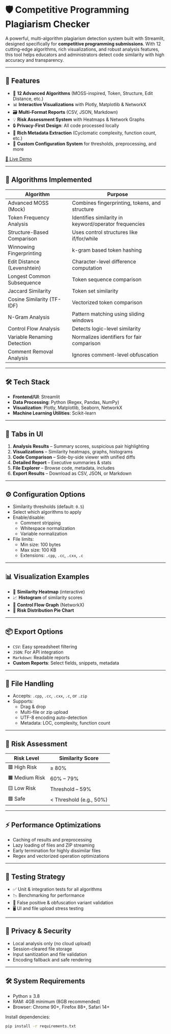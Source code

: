 # 🛡️ Competitive Programming Plagiarism Checker

A powerful, multi-algorithm plagiarism detection system built with Streamlit, designed specifically for **competitive programming submissions**. With 12 cutting-edge algorithms, rich visualizations, and robust analysis features, this tool helps educators and administrators detect code similarity with high accuracy and transparency.

---

## 🚀 Features

- 🧠 **12 Advanced Algorithms** (MOSS-inspired, Token, Structure, Edit Distance, etc.)
- 📊 **Interactive Visualizations** with Plotly, Matplotlib & NetworkX
- 🗃️ **Multi-Format Reports** (CSV, JSON, Markdown)
- 💡 **Risk Assessment System** with Heatmaps & Network Graphs
- 🔒 **Privacy-First Design**: All code processed locally
- 📂 **Rich Metadata Extraction** (Cyclomatic complexity, function count, etc.)
- 🧩 **Custom Configuration System** for thresholds, preprocessing, and more

[🔗 Live Demo]([https://competitiveprogramming-plagiarismcheckeradvversion-uuhprt5wpal.streamlit.app/])

---

## 🧰 Algorithms Implemented

| Algorithm                     | Purpose                                               |
|------------------------------|--------------------------------------------------------|
| Advanced MOSS (Mock)         | Combines fingerprinting, tokens, and structure         |
| Token Frequency Analysis     | Identifies similarity in keyword/operator frequencies |
| Structure-Based Comparison   | Uses control structures like if/for/while             |
| Winnowing Fingerprinting     | k-gram based token hashing                            |
| Edit Distance (Levenshtein)  | Character-level difference computation                |
| Longest Common Subsequence   | Token sequence comparison                             |
| Jaccard Similarity           | Token set similarity                                  |
| Cosine Similarity (TF-IDF)   | Vectorized token comparison                           |
| N-Gram Analysis              | Pattern matching using sliding windows                |
| Control Flow Analysis        | Detects logic-level similarity                        |
| Variable Renaming Detection  | Normalizes identifiers for fair comparison            |
| Comment Removal Analysis     | Ignores comment-level obfuscation                     |

---

## 🛠️ Tech Stack

- **Frontend/UI**: Streamlit
- **Data Processing**: Python (Regex, Pandas, NumPy)
- **Visualization**: Plotly, Matplotlib, Seaborn, NetworkX
- **Machine Learning Utilities**: Scikit-learn

---

## 📁 Tabs in UI

1. **Analysis Results** – Summary scores, suspicious pair highlighting
2. **Visualizations** – Similarity heatmaps, graphs, histograms
3. **Code Comparison** – Side-by-side viewer with unified diffs
4. **Detailed Report** – Executive summaries & stats
5. **File Explorer** – Browse code, metadata, includes
6. **Export Results** – Download as CSV, JSON, or Markdown

---

## ⚙️ Configuration Options

- Similarity thresholds (default: `0.5`)
- Select which algorithms to apply
- Enable/disable:
  - Comment stripping
  - Whitespace normalization
  - Variable normalization
- File limits:
  - Min size: 100 bytes
  - Max size: 100 KB
  - Extensions: `.cpp`, `.cc`, `.cxx`, `.c`

---

## 📊 Visualization Examples

- 📍 **Similarity Heatmap** (interactive)
- 📈 **Histogram** of similarity scores
- 🧬 **Control Flow Graph** (NetworkX)
- 🧠 **Risk Distribution Pie Chart**

---

## 📦 Export Options

- `CSV`: Easy spreadsheet filtering
- `JSON`: For API integration
- `Markdown`: Readable reports
- **Custom Reports**: Select fields, snippets, metadata

---

## 📂 File Handling

- Accepts: `.cpp`, `.cc`, `.cxx`, `.c`, or `.zip`
- Supports:
  - Drag & drop
  - Multi-file or zip upload
  - UTF-8 encoding auto-detection
  - Metadata: LOC, complexity, function count

---

## 🚦 Risk Assessment

| Risk Level     | Similarity Score     |
|----------------|----------------------|
| 🟥 High Risk    | ≥ 80%                |
| 🟧 Medium Risk  | 60% – 79%            |
| 🟨 Low Risk     | Threshold – 59%      |
| 🟩 Safe         | < Threshold (e.g., 50%) |

---

## ⚡ Performance Optimizations

- Caching of results and preprocessing
- Lazy loading of files and ZIP streaming
- Early termination for highly dissimilar files
- Regex and vectorized operation optimizations

---

## 🧪 Testing Strategy

- ✅ Unit & integration tests for all algorithms
- 📉 Benchmarking for performance
- 🧬 False positive & obfuscation variant validation
- 🖥️ UI and file upload stress testing

---

## 🔐 Privacy & Security

- Local analysis only (no cloud upload)
- Session-cleared file storage
- Input sanitization and file validation
- Encoding fallback and safe rendering

---

## 🛠️ System Requirements

- Python ≥ 3.8
- RAM: 4GB minimum (8GB recommended)
- Browser: Chrome 90+, Firefox 88+, Safari 14+

Install dependencies:
```bash
pip install -r requirements.txt
